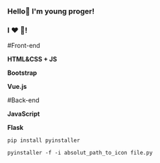 ### Hello👋 I'm young proger!
### I ❤ 🐍!
#Front-end

**HTML&CSS + JS**

**Bootstrap**

**Vue.js**

#Back-end

**JavaScript**

**Flask**

``pip install pyinstaller``

``pyinstaller -f -i absolut_path_to_icon file.py``
<!--
**Yourun-proger/Yourun-proger** is a ✨ _special_ ✨ repository because its `README.md` (this file) appears on your GitHub profile.

Here are some ideas to get you started:

- 🔭 I’m currently working on ...
- 🌱 I’m currently learning ...
- 👯 I’m looking to collaborate on ...
- 🤔 I’m looking for help with ...
- 💬 Ask me about ...
- 📫 How to reach me: ...
- 😄 Pronouns: ...
- ⚡ Fun fact: ...
-->
